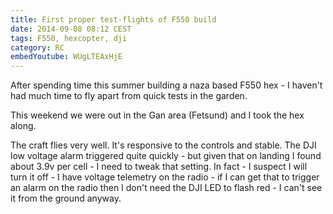 ```yaml
---
title: First proper test-flights of F550 build
date: 2014-09-08 08:12 CEST
tags: F550, hexcopter, dji
category: RC
embedYoutube: WUgLTEAxHjE
---
```


After spending time this summer building a naza based F550 hex - I haven't had much time to fly apart from quick tests in the garden.

This weekend we were out in the Gan area (Fetsund) and I took the hex along.

<embed-youtube id="WUgLTEAxHjE"></embed-youtube>

The craft flies very well. It's responsive to the controls and stable. The DJI low voltage alarm triggered quite quickly - but given that on landing I found about 3.9v per cell - I need to tweak that setting. In fact - I suspect I will turn it off - I have voltage telemetry on the radio - if I can get that to trigger an alarm on the radio then I don't need the DJI LED to flash red - I can't see it from the ground anyway.
